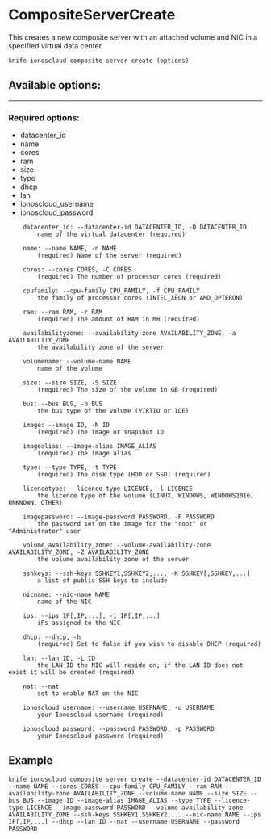 # CompositeServerCreate

This creates a new composite server with an attached volume and NIC in a specified virtual data center.

    knife ionoscloud composite server create (options)


## Available options:
---

### Required options:
* datacenter_id
* name
* cores
* ram
* size
* type
* dhcp
* lan
* ionoscloud_username
* ionoscloud_password

```
    datacenter_id: --datacenter-id DATACENTER_ID, -D DATACENTER_ID
        name of the virtual datacenter (required)

    name: --name NAME, -n NAME
        (required) Name of the server (required)

    cores: --cores CORES, -C CORES
        (required) The number of processor cores (required)

    cpufamily: --cpu-family CPU_FAMILY, -f CPU_FAMILY
        the family of processor cores (INTEL_XEON or AMD_OPTERON)

    ram: --ram RAM, -r RAM
        (required) The amount of RAM in MB (required)

    availabilityzone: --availability-zone AVAILABILITY_ZONE, -a AVAILABILITY_ZONE
        the availability zone of the server

    volumename: --volume-name NAME
        name of the volume

    size: --size SIZE, -S SIZE
        (required) The size of the volume in GB (required)

    bus: --bus BUS, -b BUS
        the bus type of the volume (VIRTIO or IDE)

    image: --image ID, -N ID
        (required) The image or snapshot ID

    imagealias: --image-alias IMAGE_ALIAS
        (required) The image alias

    type: --type TYPE, -t TYPE
        (required) The disk type (HDD or SSD) (required)

    licencetype: --licence-type LICENCE, -l LICENCE
        the licence type of the volume (LINUX, WINDOWS, WINDOWS2016, UNKNOWN, OTHER)

    imagepassword: --image-password PASSWORD, -P PASSWORD
        the password set on the image for the "root" or "Administrator" user

    volume_availability_zone: --volume-availability-zone AVAILABILITY_ZONE, -Z AVAILABILITY_ZONE
        the volume availability zone of the server

    sshkeys: --ssh-keys SSHKEY1,SSHKEY2,..., -K SSHKEY[,SSHKEY,...]
        a list of public SSH keys to include

    nicname: --nic-name NAME
        name of the NIC

    ips: --ips IP[,IP,...], -i IP[,IP,...]
        iPs assigned to the NIC

    dhcp: --dhcp, -h
        (required) Set to false if you wish to disable DHCP (required)

    lan: --lan ID, -L ID
        the LAN ID the NIC will reside on; if the LAN ID does not exist it will be created (required)

    nat: --nat
        set to enable NAT on the NIC

    ionoscloud_username: --username USERNAME, -u USERNAME
        your Ionoscloud username (required)

    ionoscloud_password: --password PASSWORD, -p PASSWORD
        your Ionoscloud password (required)

```

## Example

    knife ionoscloud composite server create --datacenter-id DATACENTER_ID --name NAME --cores CORES --cpu-family CPU_FAMILY --ram RAM --availability-zone AVAILABILITY_ZONE --volume-name NAME --size SIZE --bus BUS --image ID --image-alias IMAGE_ALIAS --type TYPE --licence-type LICENCE --image-password PASSWORD --volume-availability-zone AVAILABILITY_ZONE --ssh-keys SSHKEY1,SSHKEY2,... --nic-name NAME --ips IP[,IP,...] --dhcp --lan ID --nat --username USERNAME --password PASSWORD
